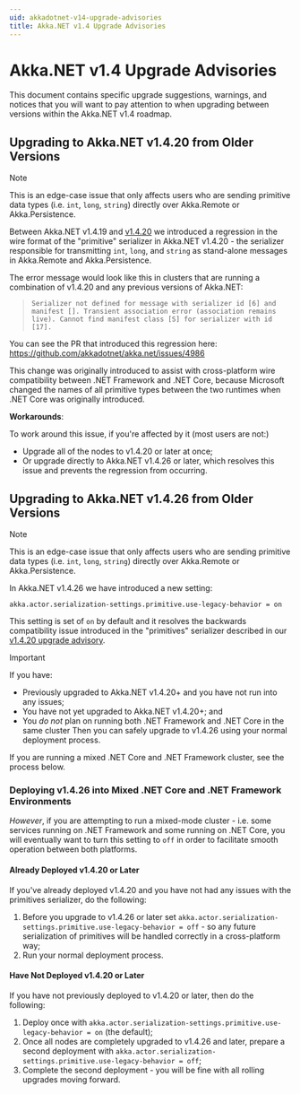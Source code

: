 ```yaml
---
uid: akkadotnet-v14-upgrade-advisories
title: Akka.NET v1.4 Upgrade Advisories
---
```


# Akka.NET v1.4 Upgrade Advisories

This document contains specific upgrade suggestions, warnings, and notices that you will want to pay attention to when upgrading between versions within the Akka.NET v1.4 roadmap.

## Upgrading to Akka.NET v1.4.20 from Older Versions

> [!NOTE]
> This is an edge-case issue that only affects users who are sending primitive data types (i.e. `int`, `long`, `string`) directly over Akka.Remote or Akka.Persistence.

Between Akka.NET v1.4.19 and [v1.4.20](https://github.com/akkadotnet/akka.net/releases/tag/1.4.20) we introduced a regression in the wire format of the "primitive" serializer in Akka.NET v1.4.20 - the serializer responsible for transmitting `int`, `long`, and `string` as stand-alone messages in Akka.Remote and Akka.Persistence.

The error message would look like this in clusters that are running a combination of v1.4.20 and any previous versions of Akka.NET:

> `Serializer not defined for message with serializer id [6] and manifest []. Transient association error (association remains live). Cannot find manifest class [S] for serializer with id [17].`

You can see the PR that introduced this regression here: <https://github.com/akkadotnet/akka.net/issues/4986>

This change was originally introduced to assist with cross-platform wire compatibility between .NET Framework and .NET Core, because Microsoft changed the names of all primitive types between the two runtimes when .NET Core was originally introduced.

**Workarounds**:

To work around this issue, if you're affected by it (most users are not:)

* Upgrade all of the nodes to v1.4.20 or later at once;
* Or upgrade directly to Akka.NET v1.4.26 or later, which resolves this issue and prevents the regression from occurring.

## Upgrading to Akka.NET v1.4.26 from Older Versions

> [!NOTE]
> This is an edge-case issue that only affects users who are sending primitive data types (i.e. `int`, `long`, `string`) directly over Akka.Remote or Akka.Persistence.

In Akka.NET v1.4.26 we have introduced a new setting:

```hocon
akka.actor.serialization-settings.primitive.use-legacy-behavior = on
```

This setting is set of `on` by default and it resolves the backwards compatibility issue introduced in the "primitives" serializer described in our [v1.4.20 upgrade advisory](#upgrading-to-akkanet-v1420-from-older-versions).

> [!IMPORTANT]
> If you have:
>
> * Previously upgraded to Akka.NET v1.4.20+ and you have not run into any issues;
> * You have not yet upgraded to Akka.NET v1.4.20+; and
> * You _do not_ plan on running both .NET Framework and .NET Core in the same cluster
> Then you can safely upgrade to v1.4.26 using your normal deployment process.

If you are running a mixed .NET Core and .NET Framework cluster, see the process below.

### Deploying v1.4.26 into Mixed .NET Core and .NET Framework Environments

*However*, if you are attempting to run a mixed-mode cluster - i.e. some services running on .NET Framework and some running on .NET Core, you will eventually want to turn this setting to `off` in order to facilitate smooth operation between both platforms.

#### Already Deployed v1.4.20 or Later

If you've already deployed v1.4.20 and you have not had any issues with the primitives serializer, do the following:

1. Before you upgrade to v1.4.26 or later set `akka.actor.serialization-settings.primitive.use-legacy-behavior = off` - so any future serialization of primitives will be handled correctly in a cross-platform way;
2. Run your normal deployment process.

#### Have Not Deployed v1.4.20 or Later

If you have not previously deployed to v1.4.20 or later, then do the following:

1. Deploy once with `akka.actor.serialization-settings.primitive.use-legacy-behavior = on` (the default);
2. Once all nodes are completely upgraded to v1.4.26 and later, prepare a second deployment with `akka.actor.serialization-settings.primitive.use-legacy-behavior = off`;
3. Complete the second deployment - you will be fine with all rolling upgrades moving forward.
